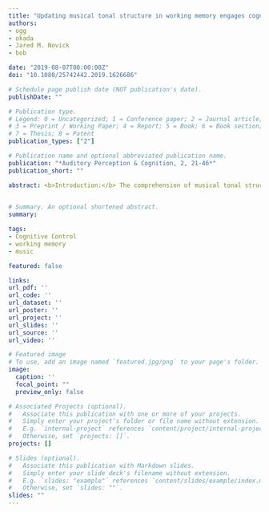 ```yaml
---
title: "Updating musical tonal structure in working memory engages cognitive control"
authors:
- ogg
- okada
- Jared M. Novick
- bob

date: "2019-08-07T00:00:00Z"
doi: "10.1080/25742442.2019.1626686"

# Schedule page publish date (NOT publication's date).
publishDate: ""

# Publication type.
# Legend: 0 = Uncategorized; 1 = Conference paper; 2 = Journal article;
# 3 = Preprint / Working Paper; 4 = Report; 5 = Book; 6 = Book section;
# 7 = Thesis; 8 = Patent
publication_types: ["2"]

# Publication name and optional abbreviated publication name.
publication: "*Auditory Perception & Cognition, 2, 21-46*"
publication_short: ""

abstract: <b>Introduction:</b> The comprehension of musical tonal structure may rely on executive functions, such as cognitive control and working memory updating, to orient the listener to a tonal context and guide the interpretation of incoming information in real time. One specific proposal suggests cognitive control plays a key role when a listener confronts unexpected or irregular musical information. <b>Methods:</b> In two experiments, we simultaneously manipulated musical tonal contexts and non-musical cognitive control engagement. Experiment 1 used a 2-back tone-matching task with lures (engaging both cognitive control and working memory) and Experiment 2 used a Stroop task performed in a harmonic priming paradigm. <b>Results:</b> In Experiment 1, participants had difficulty overcoming conflict from lure trials, especially when tone frequencies occupied an irregular tonal context. However, in Experiment 2, the harmonic priming manipulation did not affect Stroop-conflict performance. <b>Discussion:</b> We interpret these results in terms of conflict monitoring and conflict resolution. Incorporating unexpected or ambiguous musical information appears to rely on cognitive control, however, cognitive control engagement depends on the specific task characteristics and demands. Nevertheless, these findings help explain a critical aspect of music cognition in terms of higher-order cognitive processes.
 

# Summary. An optional shortened abstract.
summary: 

tags:
- Cognitive Control
- working memory
- music

featured: false

links:
url_pdf: ''
url_code: ''
url_dataset: ''
url_poster: ''
url_project: ''
url_slides: ''
url_source: ''
url_video: ''

# Featured image
# To use, add an image named `featured.jpg/png` to your page's folder. 
image:
  caption: ''
  focal_point: ""
  preview_only: false

# Associated Projects (optional).
#   Associate this publication with one or more of your projects.
#   Simply enter your project's folder or file name without extension.
#   E.g. `internal-project` references `content/project/internal-project/index.md`.
#   Otherwise, set `projects: []`.
projects: []

# Slides (optional).
#   Associate this publication with Markdown slides.
#   Simply enter your slide deck's filename without extension.
#   E.g. `slides: "example"` references `content/slides/example/index.md`.
#   Otherwise, set `slides: ""`.
slides: ""
---
```



